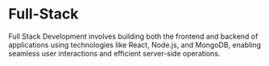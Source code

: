 # Full-Stack
Full Stack Development involves building both the frontend and backend of applications using technologies like React, Node.js, and MongoDB, enabling seamless user interactions and efficient server-side operations.

